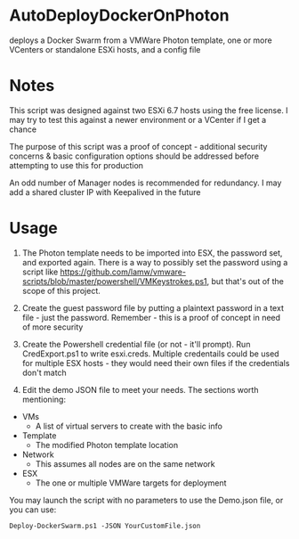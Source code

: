 # AutoDeployDockerOnPhoton
deploys a Docker Swarm from a VMWare Photon template, one or more VCenters or standalone ESXi hosts, and a config file
# Notes
This script was designed against two ESXi 6.7 hosts using the free license. I may try to test this against a newer environment or a VCenter if I get a chance

The purpose of this script was a proof of concept - additional security concerns & basic configuration options should be addressed before attempting to use this for production

An odd number of Manager nodes is recommended for redundancy. I may add a shared cluster IP with Keepalived in the future

# Usage
1. The Photon template needs to be imported into ESX, the password set, and exported again. There is a way to possibly set the password using a script like https://github.com/lamw/vmware-scripts/blob/master/powershell/VMKeystrokes.ps1, but that's out of the scope of this project. 

1. Create the guest password file by putting a plaintext password in a text file - just the password. Remember - this is a proof of concept in need of more security

1. Create the Powershell credential file (or not - it'll prompt). Run CredExport.ps1 to write esxi.creds. Multiple credentails could be used for multiple ESX hosts - they would need their own files if the credentials don't match

1. Edit the demo JSON file to meet your needs. The sections worth mentioning:
  * VMs
    * A list of virtual servers to create with the basic info
  * Template
    * The modified Photon template location
  * Network
    * This assumes all nodes are on the same network
  * ESX
    * The one or multiple VMWare targets for deployment

You may launch the script with no parameters to use the Demo.json file, or you can use: 
```
Deploy-DockerSwarm.ps1 -JSON YourCustomFile.json
```